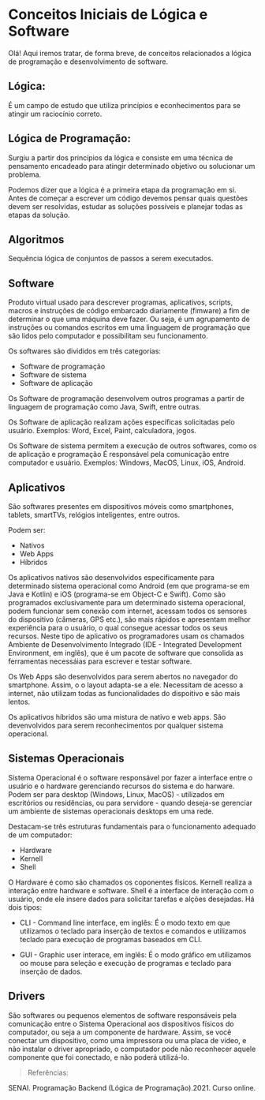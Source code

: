 # Conceitos Iniciais de Lógica e Software

Olá! Aqui iremos tratar, de forma breve, de conceitos relacionados a lógica de programação e desenvolvimento de software.

## Lógica:
É um campo de estudo que utiliza princípios e econhecimentos para se atingir um raciocínio correto.

## Lógica de Programação:
Surgiu a partir dos princípios da lógica e consiste em uma técnica de pensamento encadeado para atingir determinado objetivo ou solucionar um problema.

Podemos dizer que a lógica é a primeira etapa da programação em si. Antes de começar a escrever um código devemos pensar quais questões devem ser resolvidas, estudar as soluções possíveis e planejar todas as etapas da solução.

## Algoritmos
Sequência lógica de conjuntos de passos a serem executados.

## Software
Produto virtual usado para descrever programas, aplicativos, scripts, macros e instruções de código embarcado diariamente (fimware) a fim de determinar o que uma máquina deve fazer. Ou seja, é um agrupamento de instruções ou comandos escritos em uma linguagem de programação que são lidos pelo computador e possibilitam seu funcionamento.

Os softwares são divididos em três categorias:
* Software de programação
* Software de sistema
* Software de aplicação

Os Software de programação desenvolvem outros programas a partir de linguagem de programação como Java, Swift, entre outras.

Os Software de aplicação realizam ações específicas solicitadas pelo usuário. Exemplos: Word, Excel, Paint, calculadora, jogos.

Os Software de sistema permitem a execução de outros softwares, como os de aplicação e programação É responsável pela comunicação entre computador e usuário. Exemplos: Windows, MacOS, Linux, iOS, Android.

## Aplicativos
São softwares presentes em dispositivos móveis como smartphones, tablets, smartTVs, relógios inteligentes, entre outros.

Podem ser:
* Nativos
* Web Apps
* Híbridos

Os aplicativos nativos são desenvolvidos especificamente para determinado sistema operacional como Android (em que programa-se em Java e Kotlin)
 e iOS (programa-se em Object-C e Swift). Como são programados exclusivamente para um determinado sistema operacional, podem funcionar sem conexão com internet, acessam todos os sensores do dispositivo (câmeras, GPS etc.), são mais rápidos e apresentam melhor experiência para o usuário, o qual consegue acessar todos os seus recursos. Neste tipo de aplicativo os programadores usam os chamados Ambiente de Desenvolvimento Integrado  (IDE - Integrated Development Environment, em inglês), que é um pacote de software que consolida as ferramentas necessáias para escrever e testar software. 

Os Web Apps são desenvolvidos para serem abertos no navegador do smartphone. Assim, o o layout adapta-se a ele. Necessitam de acesso a internet, não utilizam todas as funcionalidades do dispoitivo e são mais lentos.

Os aplicativos híbridos são uma mistura de nativo e web apps. São devenvolvidos para serem reconhecimentos por qualquer sistema operacional.

## Sistemas Operacionais

Sistema Operacional é o software responsável por fazer a interface entre o usuário e o hardware gerenciando recursos do sistema e do harware. 
Podem ser para desktop (Windows, Linux, MacOS) - utilizados em escritórios ou residências, ou para servidore - quando deseja-se gerenciar um ambiente de sistemas operacionais desktops em uma rede.

Destacam-se três estruturas fundamentais para o funcionamento adequado de um computador: 
* Hardware
* Kernell
* Shell

O Hardware é como são chamados os coponentes físicos.
Kernell realiza a interação entre hardware e software.
Shell é a interface de interação com o usuário, onde ele insere dados para solicitar tarefas e alções desejadas. Há dois tipos:

* CLI - Command line interface, em inglês: É o modo texto em que utilizamos o teclado para inserção de textos e comandos e utilizamos teclado para execução de programas baseados em CLI.

* GUI - Graphic user interace, em inglês: É o modo gráfico em utilizamos oo mouse para seleção e execução de programas e teclado para inserção de dados.


## Drivers

São softwares ou pequenos elementos de software responsáveis pela comunicação entre o Sistema Operacional aos dispositivos físicos do computador, ou seja a um componente de hardware. Assim, se você conectar um dispositivo, como uma impressora ou uma placa de vídeo, e não instalar o driver apropriado, o computador pode não reconhecer aquele componente que foi conectado, e não poderá utilizá-lo.


> Referências: 

SENAI. Programação Backend (Lógica de Programação).2021. Curso online.


